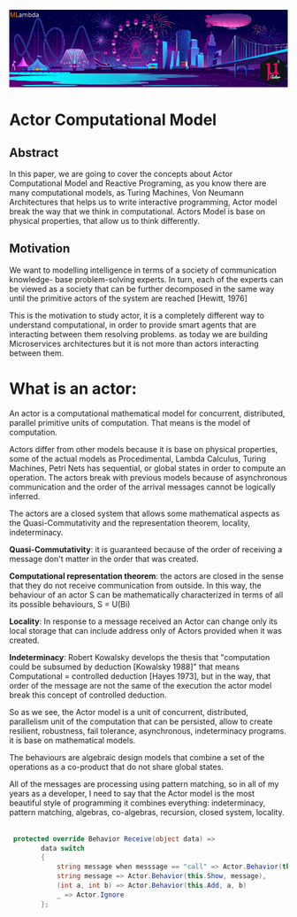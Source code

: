 
![banner](assets/blog-01.png)

# Actor Computational Model

## Abstract

In this paper, we are going to cover the concepts about Actor Computational Model and Reactive Programing,
 as you know there are many computational models, as Turing Machines, Von Neumann Architectures that 
 helps us to write interactive programming, Actor model break the way that we think in computational. 
 Actors Model is base on physical properties, that allow us to think differently.   

## Motivation

We want to modelling intelligence in terms of a society of communication knowledge- base problem-solving experts. In turn, each of the experts can be viewed as a society that can be further decomposed in the same way until the primitive actors of the system are reached [Hewitt, 1976]

This is the motivation to study actor, it is a completely different way to understand computational, in order to provide smart agents that are interacting between them resolving problems. as today we are building Microservices architectures but it is not more than actors interacting between them.

# What is an actor:

An actor is a computational mathematical model for concurrent, distributed, parallel primitive units of computation. That means is the model of computation.

Actors differ from other models because it is base on physical properties, some of the actual models as Procedimental, Lambda Calculus, Turing Machines, Petri Nets has sequential, or global states in order to compute an operation. The actors break with previous models because of asynchronous communication and the order of the arrival messages cannot be logically inferred.

The actors are a closed system that allows some mathematical aspects as the Quasi-Commutativity and the representation theorem, locality, indeterminacy.

**Quasi-Commutativity**: it is guaranteed because of the order of receiving a message don't matter in the order that was created.

**Computational representation theorem**: the actors are closed in the sense that they do not receive communication from outside. In this way, the behaviour of an actor S can be mathematically characterized in terms of all its possible behaviours, S = U(Bi)

**Locality**: In response to a message received an Actor can change only its local storage that can include address only of Actors provided when it was created.

**Indeterminacy**: Robert Kowalsky develops the thesis that "computation could be subsumed by deduction [Kowalsky 1988]" that means Computational = controlled deduction [Hayes 1973], but in the way, that order of the message are not the same of the execution the actor model break this concept of controlled deduction.

So as we see, the Actor model is a unit of concurrent, distributed, parallelism unit of the computation that can be persisted, allow to create resilient, robustness, fail tolerance, asynchronous, indeterminacy programs. it is base on mathematical models.

The behaviours are algebraic design models that combine a set of the operations as a co-product that do not share global states.

All of the messages are processing using pattern matching, so in all of my years as a developer, I need to say that the Actor model is the most beautiful style of programming it combines everything: indeterminacy, pattern matching, algebras, co-algebras, recursion, closed system, locality.


```csharp

 protected override Behavior Receive(object data) =>
        data switch
        {   
            string message when messsage == "call" => Actor.Behavior(this.Call)
            string message => Actor.Behavior(this.Show, message),
            (int a, int b) => Actor.Behavior(this.Add, a, b)
            _ => Actor.Ignore
        };

```

